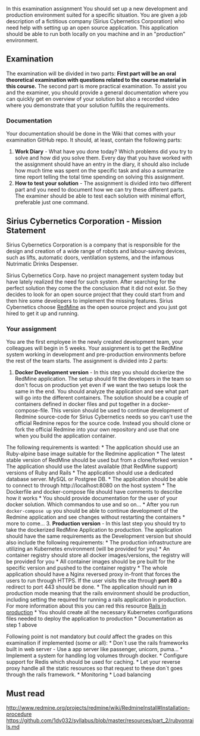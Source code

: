 In this examination assignment You should set up a new development and production environment suited for a specific situation. You are given a job description of a fictitious company (Sirius Cybernetics Corporation) who need help with setting up an open source application. This application should be able to run both locally on you machine and in an "production" environment.

## Examination

The examination will be divided in two parts: **First part will be an oral theoretical examination with questions related to the course material in this course.** 
The second part is more practical examination. To assist you and the examiner, you should provide a general documentation where you can quickly get en overview of your solution but also a recorded video where you demonstrate that your solution fulfills the requirements.

### Documentation

Your documentation should be done in the Wiki that comes with your examination GitHub repo.
It should, at least, contain the following parts:

1. **Work Diary** - What have you done today? Which problems did you try to solve and how did you solve them. Every day that you have worked with the assignment should have an entry in the diary, it should also include how much time was spent on the specific task and also a summarize time report telling the total time spending on solving this assignment.
2. **How to test your solution** - The assignment is divided into two different part and you need to document how we can try these different parts. The examiner should be able to test each solution with minimal effort, preferable just one command.

## Sirius Cybernetics Corporation - Mission Statement

Sirius Cybernetics Corporation is a company that is responsible for the design and creation of a wide range of robots and labour-saving devices, such as lifts, automatic doors, ventilation systems, and the infamous Nutrimatic Drinks Despenser.

Sirius Cybernetics Corp. have no project management system today but have lately realized the need for such system.
After searching for the perfect solution they come the the conclusion that it did not exist. So they decides to look for an open source project that they could start from and then hire some developers to implement the missing features. Sirius Cybernetics choose [RedMine](http://www.redmine.org/) as the open source project and you just got hired to get it up and running.

### Your assignment

You are the first employee in the newly created development team, your colleagues will begin in 5 weeks. Your assignment is to get the RedMine system working in development and pre-production environments before the rest of the team starts. The assignment is divided into 2 parts:

1. **Docker Development version** -
  In this step you should dockerize the RedMine application. The setup should fit the developers in the team so don't focus on production yet even if we want the two setups look the same in the end.
  You should analyze the application and see what part will go into the different containers. The solution should be a couple of containers defined in docker files and put together in a docker-compose-file. This version should be used to continue development of Redmine source-code for Sirius Cybernetics needs so you can't use the official Redmine repos for the source code. Instead you should clone or fork the official Redmine into your own repository and use that one when you build the application container.

  The following requirements is wanted:
    * The application should use an Ruby-alpine base image suitable for the Redmine application
    * The latest stable version of RedMine should be used but from a clone/forked version
    * The application should use the latest available (that RedMine support) versions of Ruby and Rails
    * The application should use a dedicated database server. MySQL or Postgree DB.
    * The application should be able to connect to through http://localhost:8080 on the host system
    * The Dockerfile and docker-compose file should have comments to describe how it works
    * You should provide documentation for the user of your docker solution. Which commandos to use and so on...
    * After you run `docker-compose up` you should be able to continue development of the Redmine application and see changes without restarting the containers
    * more to come...
3. **Production version** -
  In this last step you should try to take the dockerized RedMine Application to production. The application should have the same requirements as the Development version but should also include the following requirements:
    * The production infrastructure are utilizing an Kubernetes environment (will be provided for you)
    * An container registry should store all docker images/versions, the registry will be provided for you
    * All container images should be pre built for the specific version and pushed to the container registry
    * The whole application should have a Nginx reversed proxy in-front that forces the users to run through HTTPS. If the user visits the site through **port 80** a redirect to port 443 should be done. 
    * The application should run in production mode meaning that the rails environment should be production, including setting the required for running a rails application in production. For more information about this you can red this resource [Rails in production](https://github.com/1dv032/syllabus/blob/master/resources/part_2/rubyonrails_production.md)
    * You should create all the necessary Kubernetes configurations files needed to deploy the application to production
    * Documentation as step 1 above

  Following point is not mandatory but *could* affect the grades on this examination if implemented (some or all):
    * Don´t use the rails frameworks built in web server - Use a app server like passenger, unicorn, puma…
    * Implement a system for handling log volumes through docker.
    * Configure support for Redis which should be used for caching.
    * Let your reverse proxy handle all the static resources so that request to these don´t goes through the rails framework.
    * Monitoring
    * Load balancing

## Must read
http://www.redmine.org/projects/redmine/wiki/RedmineInstall#Installation-procedure
https://github.com/1dv032/syllabus/blob/master/resources/part_2/rubyonrails.md
